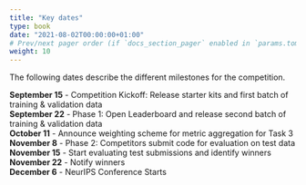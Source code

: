 ```yaml
---
title: "Key dates"
type: book
date: "2021-08-02T00:00:00+01:00"
# Prev/next pager order (if `docs_section_pager` enabled in `params.toml`)
weight: 10
---
```


The following dates describe the different milestones for the competition.

**September 15** - Competition Kickoff: Release starter kits and first batch of training & validation data  
**September 22** - Phase 1: Open Leaderboard and release second batch of training & validation data  
**October 11** - Announce weighting scheme for metric aggregation for Task 3   
**November 8** - Phase 2: Competitors submit code for evaluation on test data  
**November 15** - Start evaluating test submissions and identify winners  
**November 22** - Notify winners  
**December 6** - NeurIPS Conference Starts  
